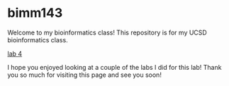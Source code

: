 # bimm143
Welcome to my bioinformatics class! 
This repository is for my UCSD bioinformatics class. 

[lab 4](file:///Users/alicelee/Downloads/lab4.html)


I hope you enjoyed looking at a couple of the labs I did for this lab! Thank you so much for visiting this page and see you soon! 
